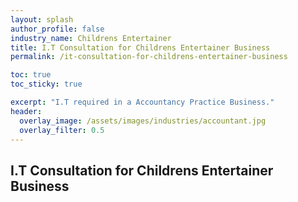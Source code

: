 ```yaml
---
layout: splash 
author_profile: false 
industry_name: Childrens Entertainer
title: I.T Consultation for Childrens Entertainer Business
permalink: /it-consultation-for-childrens-entertainer-business

toc: true
toc_sticky: true

excerpt: "I.T required in a Accountancy Practice Business."
header:
  overlay_image: /assets/images/industries/accountant.jpg
  overlay_filter: 0.5 
---
```


## I.T Consultation for Childrens Entertainer Business